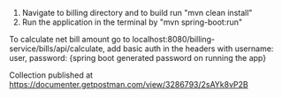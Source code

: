 1. Navigate to billing directory and to build run "mvn clean install"
2. Run the application in the terminal by "mvn spring-boot:run"

To calculate net bill amount go to localhost:8080/billing-service/bills/api/calculate, add basic auth in the headers with username: user, password: {spring boot generated password on running the app}

Collection published at https://documenter.getpostman.com/view/3286793/2sAYk8vP2B
